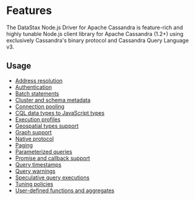 # Features

The DataStax Node.js Driver for Apache Cassandra is feature-rich and highly tunable Node.js client library for Apache
Cassandra (1.2+) using exclusively Cassandra's binary protocol and Cassandra Query Language v3.

## Usage

- [Address resolution](address-resolution)
- [Authentication](auth)
- [Batch statements](batch)
- [Cluster and schema metadata](metadata)
- [Connection pooling](connection-pooling)
- [CQL data types to JavaScript types](datatypes)
- [Execution profiles](execution-profiles)
- [Geospatial types support](geotypes)
- [Graph support](graph-support)
- [Native protocol](native-protocol)
- [Paging](paging)
- [Parameterized queries](parameterized-queries)
- [Promise and callback support](promise-callback)
- [Query timestamps](query-timestamps)
- [Query warnings](query-warnings)
- [Speculative query executions](speculative-executions)
- [Tuning policies](tuning-policies)
- [User-defined functions and aggregates](udfs)
